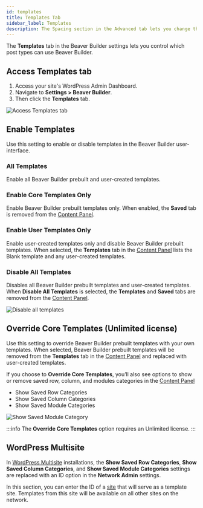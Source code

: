 ```yaml
---
id: templates
title: Templates Tab
sidebar_label: Templates
description: The Spacing section in the Advanced tab lets you change the default margin and padding for rows and columns. For modules, you can change the default margin values only.
---
```


The **Templates** tab in the Beaver Builder settings lets you control which post types can use Beaver Builder.

## Access Templates tab

1. Access your site's WordPress Admin Dashboard.
2. Navigate to **Settings > Beaver Builder**.
3. Then click the **Templates** tab.

![Access Templates tab](/img/beaver-builder/settings--templates--1.jpg)

## Enable Templates

Use this setting to enable or disable templates in the Beaver Builder user-interface.

### All Templates

Enable all Beaver Builder prebuilt and user-created templates.

### Enable Core Templates Only

Enable Beaver Builder prebuilt templates only. When enabled, the **Saved** tab is removed from the [Content Panel](user-interface/content-panel.md).

### Enable User Templates Only

Enable user-created templates only and disable Beaver Builder prebuilt templates. When selected, the **Templates** tab in the [Content Panel](user-interface/content-panel.md) lists the Blank template and any user-created templates.

### Disable All Templates

Disables all Beaver Builder prebuilt templates and user-created templates. When **Disable All Templates** is selected, the **Templates** and **Saved** tabs are removed from the [Content Panel](user-interface/content-panel.md).

![Disable all templates](/img/beaver-builder/settings--templates--2.jpg)

## Override Core Templates (Unlimited license)

Use this setting to override Beaver Builder prebuilt templates with your own templates. When selected, Beaver Builder prebuilt templates will be removed from the **Templates** tab in the [Content Panel](user-interface/content-panel.md) and replaced with user-created templates.

If you choose to **Override Core Templates**, you’ll also see options to show or remove saved row, column, and modules categories in the [Content Panel](user-interface/content-panel.md)

- Show Saved Row Categories
- Show Saved Column Categories
- Show Saved Module Categories

![Show Saved Module Category](/img/beaver-builder/settings--templates--3.jpg)

:::info
The **Override Core Templates** option requires an Unlimited license.
:::

## WordPress Multisite

In [WordPress Multisite](https://wordpress.org/support/article/create-a-network/) installations, the **Show Saved Row Categories**, **Show Saved Column Categories**, and **Show Saved Module Categories** settings are replaced with an ID option in the **Network Admin** settings.

In this section, you can enter the ID of a [site](https://wordpress.org/support/article/network-admin-sites-screen/) that will serve as a template site. Templates from this site will be available on all other sites on the network.
